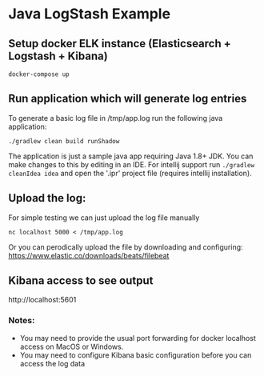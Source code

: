# Java LogStash Example

## Setup docker ELK instance (Elasticsearch + Logstash + Kibana)
```
docker-compose up
```

## Run application which will generate log entries

To generate a basic log file in /tmp/app.log run the following java application:

```
./gradlew clean build runShadow
```

The application is just a sample java app requiring Java 1.8+ JDK. You can make changes to this by editing in an IDE. For intellij support run `./gradlew cleanIdea idea` and open the '.ipr' project file (requires intellij installation).


## Upload the log:

For simple testing we can just upload the log file manually

```
nc localhost 5000 < /tmp/app.log
```

Or you can perodically upload the file by downloading and configuring: https://www.elastic.co/downloads/beats/filebeat


## Kibana access to see output

http://localhost:5601

### Notes: 
* You may need to provide the usual port forwarding for docker localhost access on MacOS or Windows.
* You may need to configure Kibana basic configuration before you can access the log data